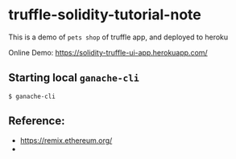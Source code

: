 # truffle-solidity-tutorial-note
This is a demo of `pets shop` of truffle app, and deployed to heroku

Online Demo: https://solidity-truffle-ui-app.herokuapp.com/



## Starting local `ganache-cli`
```
$ ganache-cli
```


## Reference:
 - https://remix.ethereum.org/
 - 


